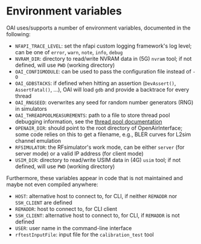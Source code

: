# Environment variables

OAI uses/supports a number of environment variables, documented in the following:

- `NFAPI_TRACE_LEVEL`: set the nfapi custom logging framework's log level; can be one of `error`, `warn`, `note`, `info`, `debug`
- `NVRAM_DIR`: directory to read/write NVRAM data in (5G) `nvram` tool; if not defined, will use `PWD` (working directory)
- `OAI_CONFIGMODULE`: can be used to pass the configuration file instead of `-O`
- `OAI_GDBSTACKS`: if defined when hitting an assertion (`DevAssert()`, `AssertFatal()`, ...), OAI will load `gdb` and provide a backtrace for every thread
- `OAI_RNGSEED`: overwrites any seed for random number generators (RNG) in simulators
- `OAI_THREADPOOLMEASUREMENTS`: path to a file to store thread pool debugging information, see the [thread pool documentation](..common/utils/threadPool/thread-pool.md)
- `OPENAIR_DIR`: should point to the root directory of OpenAirInterface; some code relies on this to get a filename, e.g., BLER curves for L2sim channel emulation
- `RFSIMULATOR`: the RFsimulator's work mode, can be either `server` (for server mode) or a valid IP address (for client mode)
- `USIM_DIR`: directory to read/write USIM data in (4G) `usim` tool; if not defined, will use `PWD` (working directory)

Furthermore, these variables appear in code that is not maintained and maybe not even compiled anywhere:
- `HOST`: alternative host to connect to, for CLI, if neither `REMADDR` nor `SSH_CLIENT` are defined
- `REMADDR`: host to connect to, for CLI client
- `SSH_CLIENT`: alternative host to connect to, for CLI, if `REMADDR` is not defined
- `USER`: user name in the command-line interface
- `rftestInputFile`: input file for the `calibration_test` tool
